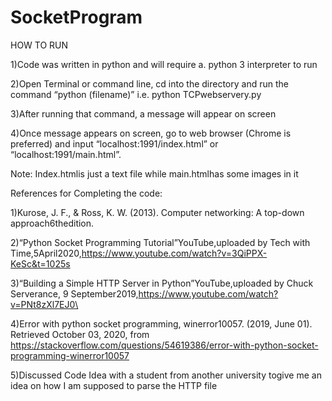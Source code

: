 # SocketProgram

HOW TO RUN 

1)Code was written in python and will require a. python 3 interpreter to run

2)Open Terminal or command line, cd into the directory and run the command “python (filename)” i.e. python TCPwebservery.py

3)After running that command, a message will appear on screen

4)Once message appears on screen, go to web browser (Chrome is preferred) and input “localhost:1991/index.html” or “localhost:1991/main.html”. 

Note: Index.htmlis just a text file while main.htmlhas some images in it


References for Completing the code:

1)Kurose, J. F., & Ross, K. W. (2013). Computer networking: A top-down approach6thedition.

2)“Python Socket Programming Tutorial”YouTube,uploaded by Tech with Time,5April2020,https://www.youtube.com/watch?v=3QiPPX-KeSc&t=1025s

3)“Building a Simple HTTP Server in Python”YouTube,uploaded by Chuck Serverance, 9 September2019,https://www.youtube.com/watch?v=PNt8zXl7EJ0\

4)Error with python socket programming, winerror10057. (2019, June 01). Retrieved October 03, 2020, from https://stackoverflow.com/questions/54619386/error-with-python-socket-programming-winerror10057

5)Discussed Code Idea with a student from another university togive me an idea on how I am supposed to parse the HTTP file
